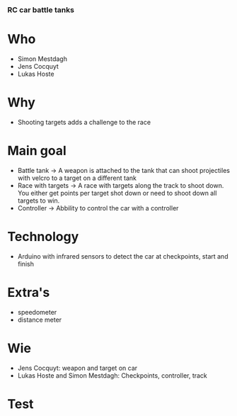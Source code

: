 ### RC car battle tanks

# Who
  - Simon Mestdagh
  - Jens Cocquyt
  - Lukas Hoste
# Why
  - Shooting targets adds a challenge to the race
# Main goal
  - Battle tank -> A weapon is attached to the tank that can shoot projectiles with velcro to a target on a different tank
  - Race with targets -> A race with targets along the track to shoot down. You either get points per target shot down or need to shoot down all targets to win.
  - Controller -> Abbility to control the car with a controller
# Technology
  - Arduino with infrared sensors to detect the car at checkpoints, start and finish
# Extra's
  - speedometer
  - distance meter
# Wie
  - Jens Cocquyt: weapon and target on car
  - Lukas Hoste and Simon Mestdagh: Checkpoints, controller, track
  
# Test
